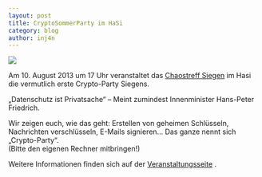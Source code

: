 ```yaml
---
layout: post
title: CryptoSommerParty im HaSi
category: blog
author: inj4n
---
```


![](/images/cryptoparty.svg)

Am 10. August 2013 um 17 Uhr veranstaltet das [Chaostreff Siegen](http://chaostreff-siegen.de) im Hasi die vermutlich erste Crypto-Party Siegens.   

„Datenschutz ist Privatsache“ – Meint zumindest Innenminister Hans-Peter Friedrich.     

Wir zeigen euch, wie das geht: Erstellen von geheimen Schlüsseln, Nachrichten verschlüsseln, E-Mails signieren... Das ganze nennt sich „Crypto-Party“.   
(Bitte den eigenen Rechner mitbringen!)  

Weitere Informationen finden sich auf der [Veranstaltungsseite](http://chaostreff-siegen.de/veranstaltungen/cryptoparty/) .
